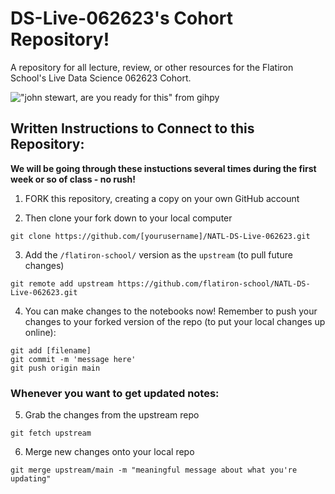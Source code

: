 # DS-Live-062623's Cohort Repository!

A repository for all lecture, review, or other resources for the Flatiron School's Live Data Science 062623 Cohort.

!["john stewart, are you ready for this" from gihpy](https://media.giphy.com/media/12WPxqBJAwOuIM/giphy.gif)

## Written Instructions to Connect to this Repository:

**We will be going through these instuctions several times during the first week or so of class - no rush!**

1. FORK this repository, creating a copy on your own GitHub account

2. Then clone your fork down to your local computer
```
git clone https://github.com/[yourusername]/NATL-DS-Live-062623.git
```

3. Add the `/flatiron-school/` version as the `upstream` (to pull future changes)
```
git remote add upstream https://github.com/flatiron-school/NATL-DS-Live-062623.git
```

4. You can make changes to the notebooks now! Remember to push your changes to your forked version of the repo (to put your local changes up online):
```
git add [filename]
git commit -m 'message here'
git push origin main
```

### Whenever you want to get updated notes:

5. Grab the changes from the upstream repo
```
git fetch upstream
```

6. Merge new changes onto your local repo
```
git merge upstream/main -m "meaningful message about what you're updating"
```
